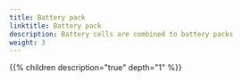 ```yaml
---
title: Battery pack
linktitle: Battery pack
description: Battery cells are combined to battery packs
weight: 3
---
```




{{% children description="true" depth="1" %}}
